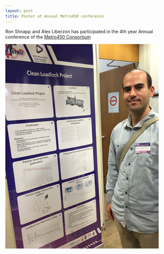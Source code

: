 ```yaml
---
layout: post
title: Poster at Annual Metro450 conference   
---
```


Ron Shnapp and Alex Liberzon has participated in the 4th year Annual conference of the [Metro450 Consortium](http://www.metro450.org.il)  

![Ron Shnapp poster](./images/ron_shnapp_metro450_year4.jpg)
